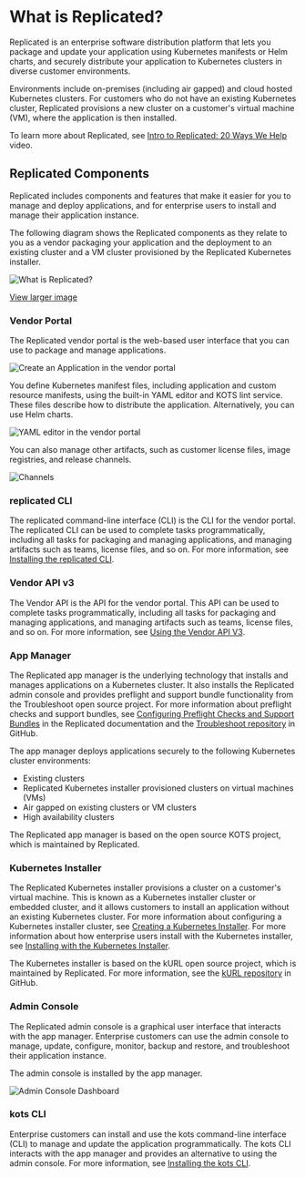 # What is Replicated?

Replicated is an enterprise software distribution platform that lets you package and update your application using Kubernetes manifests or Helm charts, and securely distribute your application to Kubernetes clusters in diverse customer environments.

Environments include on-premises (including air gapped) and cloud hosted Kubernetes clusters. For customers who do not have an existing Kubernetes cluster, Replicated provisions a new cluster on a customer's virtual machine (VM), where the application is then installed.

To learn more about Replicated, see [Intro to Replicated: 20 Ways We Help](https://www.youtube.com/watch?v=2eOh7CofY3Q&t=779s) video.

## Replicated Components

Replicated includes components and features that make it easier for you to manage and deploy applications, and for enterprise users to install and manage their application instance.

The following diagram shows the Replicated components as they relate to you as a vendor packaging your application and the deployment to an existing cluster and a VM cluster provisioned by the Replicated Kubernetes installer. 

![What is Replicated?](/images/what-is-replicated.png)

[View larger image](/images/what-is-replicated.png)

### Vendor Portal

The Replicated vendor portal is the web-based user interface that you can use to package and manage applications.

![Create an Application in the vendor portal](/images/guides/kots/create-application.png)

You define Kubernetes manifest files, including application and custom resource manifests, using the built-in YAML editor and KOTS lint service. These files describe how to distribute the application. Alternatively, you can use Helm charts.

![YAML editor in the vendor portal](/images/yaml-editor.png)

You can also manage other artifacts, such as customer license files, image registries, and release channels.

![Channels](/images/channels.png)

### replicated CLI

The replicated command-line interface (CLI) is the CLI for the vendor portal. The replicated CLI can be used to complete tasks programmatically, including all tasks for packaging and managing applications, and managing artifacts such as teams, license files, and so on. For more information, see [Installing the replicated CLI](/reference/replicated-cli-installing).

### Vendor API v3

The Vendor API is the API for the vendor portal. This API can be used to complete tasks programmatically, including all tasks for packaging and managing applications, and managing artifacts such as teams, license files, and so on. For more information, see [Using the Vendor API V3](/reference/vendor-api-using).

### App Manager

The Replicated app manager is the underlying technology that installs and manages applications on a Kubernetes cluster. It also installs the Replicated admin console and provides preflight and support bundle functionality from the Troubleshoot open source project. For more information about preflight checks and support bundles, see [Configuring Preflight Checks and Support Bundles](preflight-support-bundle-creating) in the Replicated documentation and the [Troubleshoot repository](https://github.com/replicatedhq/troubleshoot) in GitHub.

The app manager deploys applications securely to the following Kubernetes cluster environments:

- Existing clusters
- Replicated Kubernetes installer provisioned clusters on virtual machines (VMs)
- Air gapped on existing clusters or VM clusters
- High availability clusters

The Replicated app manager is based on the open source KOTS project, which is maintained by Replicated.

### Kubernetes Installer

The Replicated Kubernetes installer provisions a cluster on a customer's virtual machine. This is known as a Kubernetes installer cluster or embedded cluster, and it allows customers to install an application without an existing Kubernetes cluster. For more information about configuring a Kubernetes installer cluster, see [Creating a Kubernetes Installer](/vendor/packaging-embedded-kubernetes). For more information about how enterprise users install with the Kubernetes installer, see [Installing with the Kubernetes Installer](/enterprise/installing-embedded-cluster).

The Kubernetes installer is based on the kURL open source project, which is maintained by Replicated. For more information, see the [kURL repository](https://github.com/replicatedhq/kURL) in GitHub.

### Admin Console

The Replicated admin console is a graphical user interface that interacts with the app manager. Enterprise customers can use the admin console to manage, update, configure, monitor, backup and restore, and troubleshoot their application instance.

The admin console is installed by the app manager.

![Admin Console Dashboard](/images/guides/kots/application.png)

### kots CLI

Enterprise customers can install and use the kots command-line interface (CLI) to manage and update the application programmatically. The kots CLI interacts with the app manager and provides an alternative to using the admin console. For more information, see [Installing the kots CLI](/reference/kots-cli-getting-started).
